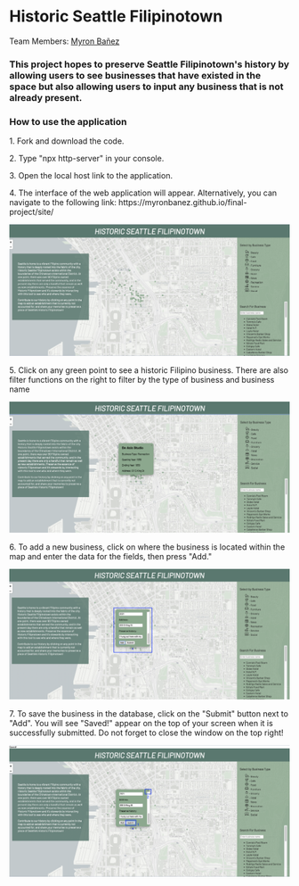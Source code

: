 <h1> Historic Seattle Filipinotown </h1>
<p>Team Members: <a href="github.com/myronbanez">Myron Bañez</a></p>

<h3>This project hopes to preserve Seattle Filipinotown's history by allowing users to see businesses that have existed in the space but also allowing users to input any business that is not already present.</h3>

<h3> How to use the application </h3>
<p> 1. Fork and download the code.
<p> 2. Type "npx http-server" in your console.</p>
<p> 3. Open the local host link to the application.</p>
<p> 4. The interface of the web application will appear. Alternatively, you can navigate to the following link: https://myronbanez.github.io/final-project/site/</p>
<img src="site/images/1.png" alt="First">
<p> 5. Click on any green point to see a historic Filipino business. There are also filter functions on the right to filter by the type of business and business name</p>
<img src="site/images/2.png" alt="First">
<p> 6. To add a new business, click on where the business is located within the map and enter the data for the fields, then press "Add."</p>
<img src="site/images/3.png" alt="First">
<p> 7. To save the business in the database, click on the "Submit" button next to "Add". You will see "Saved!" appear on the top of your screen when it is successfully submitted. Do not forget to close the window on the top right!</p>
<img src="site/images/4.png" alt="First">
